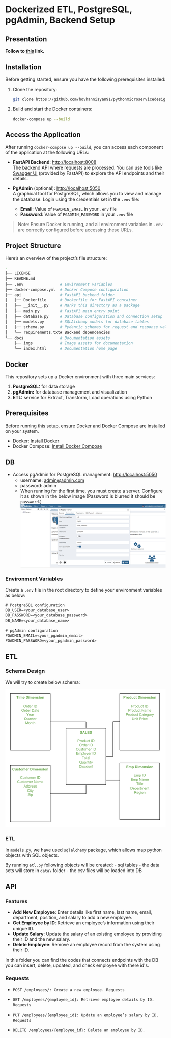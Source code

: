 # Dockerized ETL, PostgreSQL, pgAdmin, Backend Setup

## Presentation 

**Follow to [this](https://hovhannisyan91.github.io/pythonmicroservicedesign/) link.**

## Installation


Before getting started, ensure you have the following prerequisites installed:

1. Clone the repository:
   ```bash
   git clone https://github.com/hovhannisyan91/pythonmicroservicedesign.git
   ```

2. Build and start the Docker containers:
   ```bash
   docker-compose up --build
   ```

## Access the Application

After running `docker-compose up --build`, you can access each component of the application at the following URLs:


- **FastAPI Backend**: [http://localhost:8008](http://localhost:8008)  
  The backend API where requests are processed. You can use tools like [Swagger UI](http://localhost:8008/docs) (provided by FastAPI) to explore the API endpoints and their details.

- **PgAdmin** (optional): [http://localhost:5050](http://localhost:5050)  
  A graphical tool for PostgreSQL, which allows you to view and manage the database. Login using the credentials set in the `.env` file:
  
  - **Email**: Value of `PGADMIN_EMAIL` in your `.env` file
  - **Password**: Value of `PGADMIN_PASSWORD` in your `.env` file

> Note: Ensure Docker is running, and all environment variables in `.env` are correctly configured before accessing these URLs.



## Project Structure

Here’s an overview of the project’s file structure:

```bash
.
├── LICENSE
├── README.md
├── .env                # Environment variables
├── docker-compose.yml  # Docker Compose configuration
├── api                 # FastAPI backend folder
│   ├── Dockerfile      # Dockerfile for FastAPI container
│   ├── __init__.py     # Marks this directory as a package
│   ├── main.py         # FastAPI main entry point
│   ├── database.py     # Database configuration and connection setup
│   ├── models.py       # SQLAlchemy models for database tables
│   ├── schema.py       # Pydantic schemas for request and response validation
│   └── requirements.txt# Backend dependencies
└── docs                # Documentation assets
    ├── imgs            # Image assets for documentation
    └── index.html      # Documentation home page
```

## Docker 

This repository sets up a Docker environment with three main services:

1. **PostgreSQL:** for data storage
2. **pgAdmin:** for database management and visualization
3. **ETL:** service for Extract, Transform, Load operations using Python

## Prerequisites

Before running this setup, ensure Docker and Docker Compose are installed on your system.


- Docker: [Install Docker](https://docs.docker.com/get-docker/)
- Docker Compose: [Install Docker Compose](https://docs.docker.com/compose/install/)


## DB

- Access pgAdmin for PostgreSQL management: [http://localhost:5050](http://localhost:5050)
    - username: admin@admin.com 
    - password: admin
    - When running for the first time, you must create a server. Configure it as shown in the below image (Password is blurred it should be `password`.)
    ![Server Setup](docs/imgs/pgadmin_setup.png)

### Environment Variables

Create a `.env` file in the root directory to define your environment variables as below:

```env
# PostgreSQL configuration
DB_USER=<your_database_user>
DB_PASSWORD=<your_database_password>
DB_NAME=<your_database_name>

# pgAdmin configuration
PGADMIN_EMAIL=<your_pgadmin_email>
PGADMIN_PASSWORD=<your_pgadmin_password>
```



## ETL

### Schema Design

We will try to create below schema:

![Star Schema](docs/imgs/star_schema.png)

### ETL

In `models.py`, we have used `sqlalchemy` package, which allows map python objects with SQL objects.

By running `etl.py` following objects will be created:
    - sql tables 
    - the data sets will store in `data\` folder
    - the csv files will be loaded into DB

## API


### Features

- **Add New Employee**: Enter details like first name, last name, email, department, position, and salary to add a new employee.
- **Get Employee by ID**: Retrieve an employee’s information using their unique ID.
- **Update Salary**: Update the salary of an existing employee by providing their ID and the new salary.
- **Delete Employee**: Remove an employee record from the system using their ID.

In this folder you can find the codes that connects endpoints with the DB you can insert, delete, updated, and check employee with there id's.

### Requests

- `POST /employees/: Create a new employee. Requests`

- `GET /employees/{employee_id}: Retrieve employee details by ID. Requests`

- `PUT /employees/{employee_id}: Update an employee’s salary by ID. Requests`

- `DELETE /employees/{employee_id}: Delete an employee by ID.`

